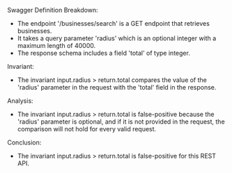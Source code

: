 Swagger Definition Breakdown:
- The endpoint '/businesses/search' is a GET endpoint that retrieves businesses.
- It takes a query parameter 'radius' which is an optional integer with a maximum length of 40000.
- The response schema includes a field 'total' of type integer.

Invariant:
- The invariant input.radius > return.total compares the value of the 'radius' parameter in the request with the 'total' field in the response.

Analysis:
- The invariant input.radius > return.total is false-positive because the 'radius' parameter is optional, and if it is not provided in the request, the comparison will not hold for every valid request.

Conclusion:
- The invariant input.radius > return.total is false-positive for this REST API.
